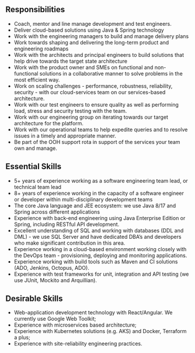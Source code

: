 ## Responsibilities 

* Coach, mentor and line manage development and test engineers. 
* Deliver cloud-based solutions using Java & Spring technology  
* Work with the engineering managers to build and manage delivery plans 
* Work towards shaping and delivering the long-term product and engineering roadmaps 
* Work with the architects and principal engineers to build solutions that help drive towards the target state architecture 
* Work with the product owner and SMEs on functional and non-functional solutions in a collaborative manner to solve problems in the most efficient way. 
* Work on scaling challenges - performance, robustness, reliability, security - with our cloud-services team on our services-based architecture. 
* Work with our test engineers to ensure quality as well as performing load, stress and security testing with the team. 
* Work with our engineering group on iterating towards our target architecture for the platform. 
* Work with our operational teams to help expedite queries and to resolve issues in a timely and appropriate manner. 
* Be part of the OOH support rota in support of the services your team own and manage. 

## Essential Skills

* 5+ years of experience working as a software engineering team lead, or technical team lead 
* 8+ years of experience working in the capacity of a software engineer or developer within multi-disciplinary development teams 
* The core Java language and JEE ecosystem: we use Java 8/17 and Spring across different applications  
* Experience with back-end engineering using Java Enterprise Edition or Spring, including RESTful API development. 
* Excellent understanding of SQL and working with databases (DDL and DML) - we use SQL Server and have dedicated DBA’s and developers who make significant contribution in this area. 
* Experience working in a cloud-based environment working closely with the DevOps team - provisioning, deploying and monitoring applications. 
* Experience working with build tools such as Maven and CI solutions (ADO, Jenkins, Octopus, ADO). 
* Experience with test frameworks for unit, integration and API testing (we use JUnit, Mockito and Arquillian). 

## Desirable Skills

* Web-application development technology with React/Angular. We currently use Google Web Toolkit; 
* Experience with microservices based architecture; 
* Experience with Kubernetes solutions (e.g. AKS) and Docker, Terraform a plus; 
* Experience with site-reliability engineering practices. 